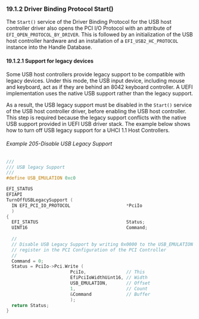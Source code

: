 <!--- @file
  19.1.2 Driver Binding Protocol Start()

  Copyright (c) 2012-2018, Intel Corporation. All rights reserved.<BR>

  Redistribution and use in source (original document form) and 'compiled'
  forms (converted to PDF, epub, HTML and other formats) with or without
  modification, are permitted provided that the following conditions are met:

  1) Redistributions of source code (original document form) must retain the
     above copyright notice, this list of conditions and the following
     disclaimer as the first lines of this file unmodified.

  2) Redistributions in compiled form (transformed to other DTDs, converted to
     PDF, epub, HTML and other formats) must reproduce the above copyright
     notice, this list of conditions and the following disclaimer in the
     documentation and/or other materials provided with the distribution.

  THIS DOCUMENTATION IS PROVIDED BY TIANOCORE PROJECT "AS IS" AND ANY EXPRESS OR
  IMPLIED WARRANTIES, INCLUDING, BUT NOT LIMITED TO, THE IMPLIED WARRANTIES OF
  MERCHANTABILITY AND FITNESS FOR A PARTICULAR PURPOSE ARE DISCLAIMED. IN NO
  EVENT SHALL TIANOCORE PROJECT  BE LIABLE FOR ANY DIRECT, INDIRECT, INCIDENTAL,
  SPECIAL, EXEMPLARY, OR CONSEQUENTIAL DAMAGES (INCLUDING, BUT NOT LIMITED TO,
  PROCUREMENT OF SUBSTITUTE GOODS OR SERVICES; LOSS OF USE, DATA, OR PROFITS;
  OR BUSINESS INTERRUPTION) HOWEVER CAUSED AND ON ANY THEORY OF LIABILITY,
  WHETHER IN CONTRACT, STRICT LIABILITY, OR TORT (INCLUDING NEGLIGENCE OR
  OTHERWISE) ARISING IN ANY WAY OUT OF THE USE OF THIS DOCUMENTATION, EVEN IF
  ADVISED OF THE POSSIBILITY OF SUCH DAMAGE.

-->

### 19.1.2 Driver Binding Protocol Start()

The `Start()` service of the Driver Binding Protocol for the USB host
controller driver also opens the PCI I/O Protocol with an attribute of
`EFI_OPEN_PROTOCOL_BY_DRIVER`. This is followed by an initialization of the USB
host controller hardware and an installation of a `EFI_USB2_HC_PROTOCOL`
instance into the Handle Database.

#### 19.1.2.1 Support for legacy devices

Some USB host controllers provide legacy support to be compatible with legacy
devices. Under this mode, the USB input device, including mouse and keyboard,
act as if they are behind an 8042 keyboard controller. A UEFI implementation
uses the native USB support rather than the legacy support.

As a result, the USB legacy support must be disabled in the `Start()` service
of the USB host controller driver, before enabling the USB host controller.
This step is required because the legacy support conflicts with the native USB
support provided in UEFI USB driver stack. The example below shows how to turn
off USB legacy support for a UHCI 1.1 Host Controllers.

###### Example 205-Disable USB Legacy Support

```c
///
/// USB legacy Support
///
#define USB_EMULATION 0xc0

EFI_STATUS
EFIAPI
TurnOffUSBLegacySupport (
  IN EFI_PCI_IO_PROTOCOL                     *PciIo
  )
{
  EFI_STATUS                                 Status;
  UINT16                                     Command;
  
  //
  // Disable USB Legacy Support by writing 0x0000 to the USB_EMULATION
  // register in the PCI Configuration of the PCI Controller
  //
  Command = 0;
  Status = PciIo->Pci.Write (
                        PciIo,               // This
                        EfiPciIoWidthUint16, // Width
                        USB_EMULATION,       // Offset
                        1,                   // Count
                        &Command             // Buffer
                        );
  return Status;
}
```
